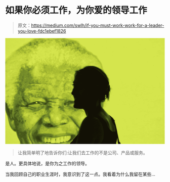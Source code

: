 # 如果你必须工作，为你爱的领导工作

> 原文：<https://medium.com/swlh/if-you-must-work-work-for-a-leader-you-love-fdc1ebef1826>

![](img/5fd26f312b654732202216d9585ef87d.png)

> 让我简单明了地告诉你们:让我们去工作的不是公司、产品或服务。

是人。更具体地说，是你为之工作的领导。

当我回顾自己的职业生涯时，我意识到了这一点。我看着为什么我留在某些…